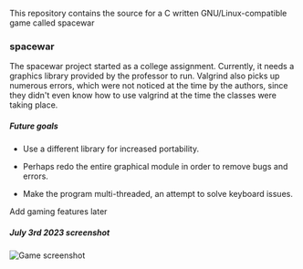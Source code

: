 This repository contains the source for a C written GNU/Linux-compatible game called spacewar

### spacewar

The spacewar project started as a college assignment.
Currently, it needs a graphics library provided by the professor to run. Valgrind also picks up numerous errors, which were not noticed at the time by the authors, since they didn't even know how to use valgrind at the time the classes were taking place.

##### Future goals

- Use a different library for increased portability.

- Perhaps redo the entire graphical module in order to remove bugs and errors.

- Make the program multi-threaded, an attempt to solve keyboard issues.

Add gaming features later

##### July 3rd 2023 screenshot

![Game screenshot](edu9988.github.io/img/spacewar_ss.jpeg)
